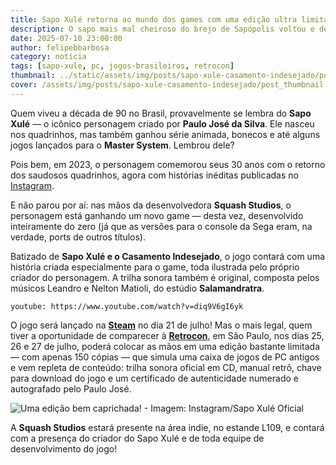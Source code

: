 ```yaml
---
title: Sapo Xulé retorna ao mundo dos games com uma edição ultra limitada!
description: O sapo mais mal cheiroso do brejo de Sapópolis voltou e desta vez, em um game inédito na Steam!
date: 2025-07-10 23:00:00
author: felipebbarbosa
category: notícia
tags: [sapo-xule, pc, jogos-brasileiros, retrocon]
thumbnail: ../static/assets/img/posts/sapo-xule-casamento-indesejado/post_thumbnail.jpg
cover: /assets/img/posts/sapo-xule-casamento-indesejado/post_thumbnail.jpg
---
```


Quem viveu a década de 90 no Brasil, provavelmente se lembra do **Sapo Xulé** — o icônico personagem criado por **Paulo José da Silva**. Ele nasceu nos quadrinhos, mas também ganhou série animada, bonecos e até alguns jogos lançados para o **Master System**. Lembrou dele?

Pois bem, em 2023, o personagem comemorou seus 30 anos com o retorno dos saudosos quadrinhos, agora com histórias inéditas publicadas no [Instagram](https://www.instagram.com/sapoxuleoficial/).

E não parou por aí: nas mãos da desenvolvedora **Squash Studios**, o personagem está ganhando um novo game — desta vez, desenvolvido inteiramente do zero (já que as versões para o console da Sega eram, na verdade, ports de outros títulos).

Batizado de **Sapo Xulé e o Casamento Indesejado**, o jogo contará com uma história criada especialmente para o game, toda ilustrada pelo próprio criador do personagem. A trilha sonora também é original, composta pelos músicos Leandro e Nelton Matioli, do estúdio **Salamandratra**.

`youtube: https://www.youtube.com/watch?v=diq9V6gI6yk`

O jogo será lançado na [**Steam**](https://store.steampowered.com/app/2667990/Sapo_Xul_and_the_Unwanted_Marriage/) no dia 21 de julho! Mas o mais legal, quem tiver a oportunidade de comparecer à [**Retrocon**](https://retrocon.com.br/), em São Paulo, nos dias 25, 26 e 27 de julho, poderá colocar as mãos em uma edição bastante limitada — com apenas 150 cópias — que simula uma caixa de jogos de PC antigos e vem repleta de conteúdo: trilha sonora oficial em CD, manual retrô, chave para download do jogo e um certificado de autenticidade numerado e autografado pelo Paulo José.

![Uma edição bem caprichada! - Imagem: Instagram/Sapo Xulé Oficial](/assets/img/posts/sapo-xule-casamento-indesejado/sapo-xule-e-o-casamento-indesejado-edicao-limitada-divulgacao.jpg)

A **Squash Studios** estará presente na área indie, no estande L109, e contará com a presença do criador do Sapo Xulé e de toda equipe de desenvolvimento do jogo! 

